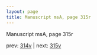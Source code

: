 ```yaml
---
layout: page
title: Manuscript msA, page 315r
---
```


Manuscript msA, page 315r

prev:  [314v](../314v) | next:  [315v](../315v)